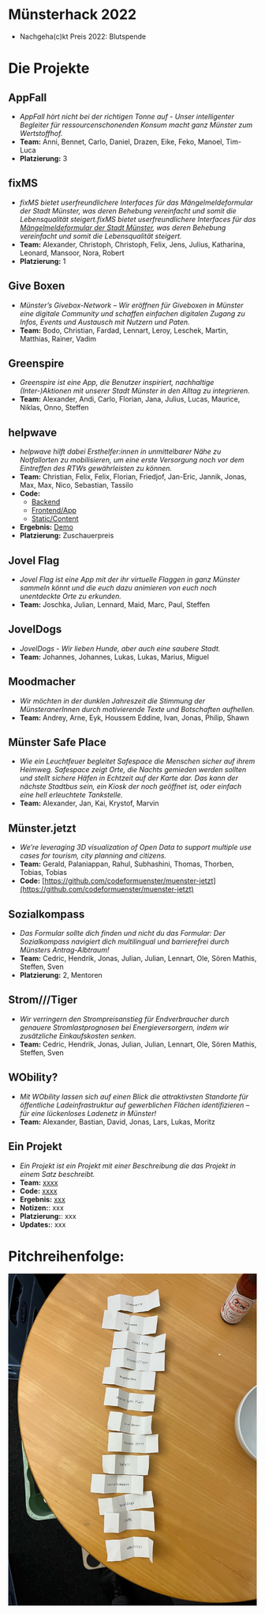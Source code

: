 # Münsterhack 2022

- Nachgeha(c)kt Preis 2022: Blutspende

# Die Projekte

## AppFall

- _AppFall hört nicht bei der richtigen Tonne auf - Unser intelligenter Begleiter für ressourcenschonenden Konsum macht ganz Münster zum Wertstoffhof._
- **Team:** Anni, Bennet, Carlo, Daniel, Drazen, Eike, Feko, Manoel, Tim-Luca
- **Platzierung:** 3

## fixMS

- _fixMS bietet userfreundlichere Interfaces für das Mängelmeldeformular der Stadt Münster, was deren Behebung vereinfacht und somit die Lebensqualität steigert.fixMS bietet userfreundlichere Interfaces für das [Mängelmeldeformular der Stadt Münster](https://www.stadt-muenster.de/maengelmeldung), was deren Behebung vereinfacht und somit die Lebensqualität steigert._
- **Team:** Alexander, Christoph, Christoph, Felix, Jens, Julius, Katharina, Leonard, Mansoor, Nora, Robert
- **Platzierung:** 1

## Give Boxen

- _Münster’s Givebox-Network – Wir eröffnen für Giveboxen in Münster eine digitale Community und schaffen einfachen digitalen Zugang zu Infos, Events und Austausch mit Nutzern und Paten._
- **Team:** Bodo, Christian, Fardad, Lennart, Leroy, Leschek, Martin, Matthias, Rainer, Vadim

## Greenspire

- _Greenspire ist eine App, die Benutzer inspiriert, nachhaltige (Inter-)Aktionen mit unserer Stadt Münster in den Alltag zu integrieren._
- **Team:** Alexander, Andi, Carlo, Florian, Jana, Julius, Lucas, Maurice, Niklas, Onno, Steffen

## helpwave

- _helpwave hilft dabei Ersthelfer:innen in unmittelbarer Nähe zu Notfallorten zu mobilisieren, um eine erste Versorgung noch vor dem Eintreffen des RTWs gewährleisten zu können._
- **Team:** Christian, Felix, Felix, Florian, Friedjof, Jan-Eric, Jannik, Jonas, Max, Max, Nico, Sebastian, Tassilo
- **Code:**
  - [Backend](https://github.com/Just-another-Muensterhack/helpwave-backend.git)
  - [Frontend/App](https://github.com/Just-another-Muensterhack/helpwave-backend.git)
  - [Static/Content](https://github.com/Just-another-Muensterhack/helpwave-static.git)
- **Ergebnis:** [Demo](https://helpwave.de)
- **Platzierung:** Zuschauerpreis

## Jovel Flag

- _Jovel Flag ist eine App mit der ihr virtuelle Flaggen in ganz Münster sammeln könnt und die euch dazu animieren von euch noch unentdeckte Orte zu erkunden._
- **Team:** Joschka, Julian, Lennard, Maid, Marc, Paul, Steffen

## JovelDogs

- _JovelDogs - Wir lieben Hunde, aber auch eine saubere Stadt._
- **Team:** Johannes, Johannes, Lukas, Lukas, Marius, Miguel

## Moodmacher

- _Wir möchten in der dunklen Jahreszeit die Stimmung der MünsteranerInnen durch motivierende Texte und Botschaften aufhellen._
- **Team:** Andrey, Arne, Eyk, Houssem Eddine, Ivan, Jonas, Philip, Shawn

## Münster Safe Place

- _Wie ein Leuchtfeuer begleitet Safespace die Menschen sicher auf ihrem Heimweg. Safespace zeigt Orte, die Nachts gemieden werden sollten und stellt sichere Häfen in Echtzeit auf der Karte dar. Das kann der nächste Stadtbus sein, ein Kiosk der noch geöffnet ist, oder einfach eine hell erleuchtete Tankstelle._
- **Team:** Alexander, Jan, Kai, Krystof, Marvin

## Münster.jetzt

- _We’re leveraging 3D visualization of Open Data to support multiple use cases for tourism, city planning and citizens._
- **Team:** Gerald, Palaniappan, Rahul, Subhashini, Thomas, Thorben, Tobias, Tobias
- **Code:** [https://github.com/codeformuenster/muenster-jetzt](https://github.com/codeformuenster/muenster-jetzt)

## Sozialkompass

- _Das Formular sollte dich finden und nicht du das Formular: Der Sozialkompass navigiert dich multilingual und barrierefrei durch Münsters Antrag-Albtraum!_
- **Team:** Cedric, Hendrik, Jonas, Julian, Julian, Lennart, Ole, Sören Mathis, Steffen, Sven
- **Platzierung:** 2, Mentoren

## Strom///Tiger

- _Wir verringern den Strompreisanstieg für Endverbraucher durch genauere Stromlastprognosen bei Energieversorgern, indem wir zusätzliche Einkaufskosten senken._
- **Team:** Cedric, Hendrik, Jonas, Julian, Julian, Lennart, Ole, Sören Mathis, Steffen, Sven

## WObility?

- _Mit WObility lassen sich auf einen Blick die attraktivsten Standorte für öffentliche Ladeinfrastruktur auf gewerblichen Flächen identifizieren – für eine lückenloses Ladenetz in Münster!_
- **Team:** Alexander, Bastian, David, Jonas, Lars, Lukas, Moritz

## Ein Projekt

- _Ein Projekt ist ein Projekt mit einer Beschreibung die das Projekt in einem Satz beschreibt._
- **Team:** [xxxx](xxxx)
- **Code:** [xxxx](xxxx)
- **Ergebnis:** [xxx](xxx)
- **Notizen:**: xxx
- **Platzierung:**: xxx
- **Updates:**: xxx


# Pitchreihenfolge:

![Pitchreihenfolge](./images/pitchreihenfolge2022.jpg)
